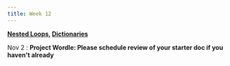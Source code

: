 ```yaml
---
title: Week 12
---
```


**[Nested Loops](https://docs.google.com/presentation/d/13I2n8tokNnE0bldCLQpTFb8TREBgDUkIBW1_cAq83DM/edit?usp=sharing), [Dictionaries](https://docs.google.com/presentation/d/1HbBktvDUT4rXjcoaOfBKL_1vcd5CrF72_IsXpNeG_sg/edit?usp=sharing)**

Nov 2
:  **Project Wordle: Please schedule review of your starter doc if you haven't already**

